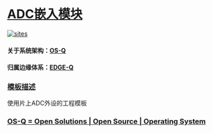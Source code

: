 ﻿# [ADC嵌入模块](https://github.com/OS-Q/W02)

[![sites](http://182.61.61.133/link/resources/OSQ.png)](http://www.OS-Q.com)

#### 关于系统架构：[OS-Q](https://github.com/OS-Q)
#### 归属边缘体系：[EDGE-Q](https://github.com/EDGE-Q)

### [模板描述](https://github.com/OS-Q/W02/wiki) 

使用片上ADC外设的工程模板

### [OS-Q = Open Solutions | Open Source |  Operating System ](http://www.OS-Q.com)